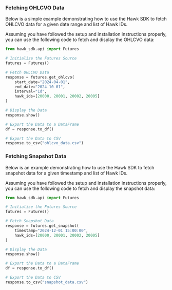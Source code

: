 ### Fetching OHLCVO Data

Below is a simple example demonstrating how to use the Hawk SDK to fetch OHLCVO data for a given date range and list of Hawk IDs.

Assuming you have followed the setup and installation instructions properly, you can use the following code to fetch and display the OHLCVO data:

```python
from hawk_sdk.api import Futures

# Initialize the Futures Source
futures = Futures()

# Fetch OHLCVO Data
response = futures.get_ohlcvo(
    start_date="2024-04-01",
    end_date="2024-10-01",
    interval="1d",
    hawk_ids=[20000, 20001, 20002, 20005]
)

# Display the Data
response.show()

# Export the Data to a DataFrame
df = response.to_df()

# Export the Data to CSV
response.to_csv("ohlcvo_data.csv")
```

### Fetching Snapshot Data

Below is an example demonstrating how to use the Hawk SDK to fetch snapshot data for a given timestamp and list of Hawk IDs.

Assuming you have followed the setup and installation instructions properly, you can use the following code to fetch and display the snapshot data:

```python
from hawk_sdk.api import Futures

# Initialize the Futures Source
futures = Futures()

# Fetch Snapshot Data
response = futures.get_snapshot(
    timestamp="2024-12-01 15:00:00",
    hawk_ids=[20000, 20001, 20002, 20005]
)

# Display the Data
response.show()

# Export the Data to a DataFrame
df = response.to_df()

# Export the Data to CSV
response.to_csv("snapshot_data.csv")
```